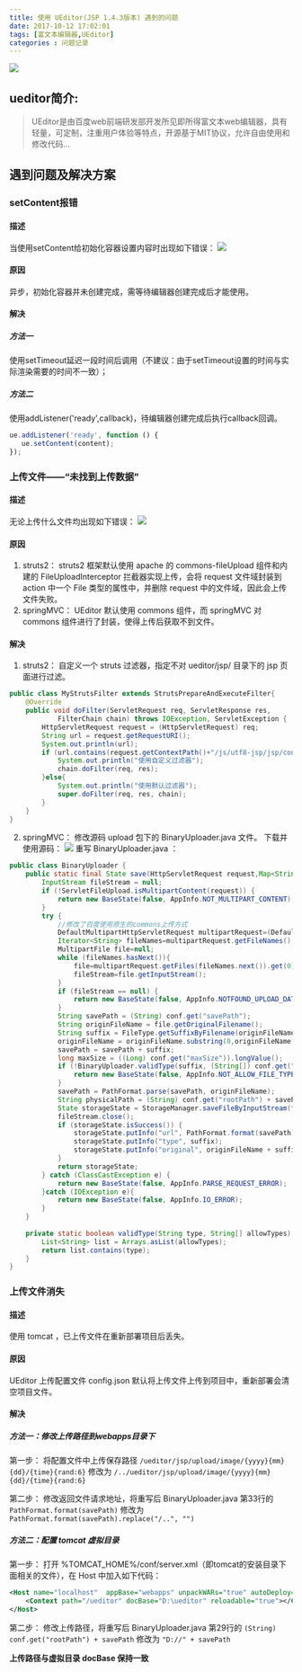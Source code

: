 ```yaml
---
title: 使用 UEditor(JSP 1.4.3版本) 遇到的问题
date: 2017-10-12 17:02:01
tags: [富文本编辑器,UEditor]
categories : 问题记录
---
```


![](/problems-of-using-ueditor/header-img.jpg)

## ueditor简介:

>UEditor是由百度web前端研发部开发所见即所得富文本web编辑器，具有轻量，可定制，注重用户体验等特点，开源基于MIT协议，允许自由使用和修改代码...

## 遇到问题及解决方案

### setContent报错

#### 描述
当使用setContent给初始化容器设置内容时出现如下错误：
![](/problems-of-using-ueditor/2-1.png)

#### 原因
异步，初始化容器并未创建完成，需等待编辑器创建完成后才能使用。

#### 解决

##### 方法一
使用setTimeout延迟一段时间后调用（不建议：由于setTimeout设置的时间与实际渲染需要的时间不一致）；

##### 方法二
使用addListener('ready',callback)，待编辑器创建完成后执行callback回调。
```javascript
ue.addListener('ready', function () {
   ue.setContent(content);
});
```
### 上传文件——“未找到上传数据”

#### 描述
无论上传什么文件均出现如下错误：
![](/problems-of-using-ueditor/2-2.png)

#### 原因

1. struts2：
struts2 框架默认使用 apache 的 commons-fileUpload 组件和内建的 FileUploadInterceptor 拦截器实现上传，会将 request 文件域封装到 action 中一个 File 类型的属性中，并删除 request 中的文件域，因此会上传文件失败。
2. springMVC：
UEditor 默认使用 commons 组件，而 springMVC 对 commons 组件进行了封装，使得上传后获取不到文件。

#### 解决

1. struts2：
自定义一个 struts 过滤器，指定不对 ueditor/jsp/ 目录下的 jsp 页面进行过滤。
```java
public class MyStrutsFilter extends StrutsPrepareAndExecuteFilter{
    @Override
    public void doFilter(ServletRequest req, ServletResponse res,
            FilterChain chain) throws IOException, ServletException {
        HttpServletRequest request = (HttpServletRequest) req;
        String url = request.getRequestURI();         
        System.out.println(url);         
        if (url.contains(request.getContextPath()+"/js/utf8-jsp/jsp/controller.jsp")) {             
            System.out.println("使用自定义过滤器");             
            chain.doFilter(req, res);         
        }else{             
            System.out.println("使用默认过滤器");             
            super.doFilter(req, res, chain);         
        } 
    }
}
```
2. springMVC：
修改源码 upload 包下的 BinaryUploader.java 文件。
下载并使用源码：
![](/problems-of-using-ueditor/2-3.png)
重写 BinaryUploader.java ：
```java
public class BinaryUploader {
    public static final State save(HttpServletRequest request,Map<String, Object> conf) {
        InputStream fileStream = null;
        if (!ServletFileUpload.isMultipartContent(request)) {
            return new BaseState(false, AppInfo.NOT_MULTIPART_CONTENT);
        }
        try {
            //修改了百度使用原生的commons上传方式
            DefaultMultipartHttpServletRequest multipartRequest=(DefaultMultipartHttpServletRequest)request;
            Iterator<String> fileNames=multipartRequest.getFileNames();
            MultipartFile file=null;
            while (fileNames.hasNext()){
                file=multipartRequest.getFiles(fileNames.next()).get(0);
                fileStream=file.getInputStream();
            }
            if (fileStream == null) {
                return new BaseState(false, AppInfo.NOTFOUND_UPLOAD_DATA);
            }
            String savePath = (String) conf.get("savePath");
            String originFileName = file.getOriginalFilename();
            String suffix = FileType.getSuffixByFilename(originFileName);
            originFileName = originFileName.substring(0,originFileName.length() - suffix.length());
            savePath = savePath + suffix;
            long maxSize = ((Long) conf.get("maxSize")).longValue();
            if (!BinaryUploader.validType(suffix, (String[]) conf.get("allowFiles"))) {
                return new BaseState(false, AppInfo.NOT_ALLOW_FILE_TYPE);
            }
            savePath = PathFormat.parse(savePath, originFileName);
            String physicalPath = (String) conf.get("rootPath") + savePath;
            State storageState = StorageManager.saveFileByInputStream(fileStream,physicalPath, maxSize);
            fileStream.close();
            if (storageState.isSuccess()) {
                storageState.putInfo("url", PathFormat.format(savePath));
                storageState.putInfo("type", suffix);
                storageState.putInfo("original", originFileName + suffix);
            }
            return storageState;
        } catch (ClassCastException e) {
            return new BaseState(false, AppInfo.PARSE_REQUEST_ERROR);
        }catch (IOException e){
            return new BaseState(false, AppInfo.IO_ERROR);
        }
    }
    
    private static boolean validType(String type, String[] allowTypes) {
        List<String> list = Arrays.asList(allowTypes);
        return list.contains(type);
    }
}
```

### 上传文件消失
    
#### 描述
使用 tomcat ，已上传文件在重新部署项目后丢失。

#### 原因
UEditor 上传配置文件 config.json 默认将上传文件上传到项目中，重新部署会清空项目文件。

#### 解决

##### 方法一：修改上传路径到webapps目录下
第一步：
将配置文件中上传保存路径 
`/ueditor/jsp/upload/image/{yyyy}{mm}{dd}/{time}{rand:6}`
修改为 
`/../ueditor/jsp/upload/image/{yyyy}{mm}{dd}/{time}{rand:6}`

第二步：
修改返回文件请求地址，将重写后 BinaryUploader.java 第33行的 
`PathFormat.format(savePath)`
修改为 
`PathFormat.format(savePath).replace("/..", "")`

##### 方法二：配置 tomcat 虚拟目录
第一步：
打开 %TOMCAT_HOME%/conf/server.xml（即tomcat的安装目录下面相关的文件），在 Host 中加入如下代码：
```xml
<Host name="localhost"  appBase="webapps" unpackWARs="true" autoDeploy="true">
    <Context path="/ueditor" docBase="D:\ueditor" reloadable="true"></Context>       
</Host>
```

第二步：
修改上传路径，将重写后 BinaryUploader.java 第29行的 
`(String) conf.get("rootPath") + savePath`
修改为 
`"D://" + savePath`

**上传路径与虚拟目录 docBase 保持一致**